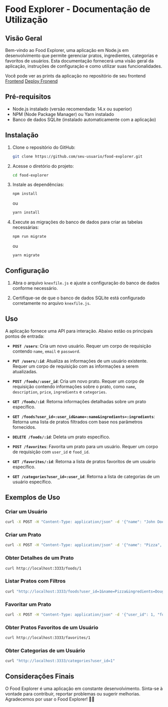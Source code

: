 # Food Explorer - Documentação de Utilização

## Visão Geral

Bem-vindo ao Food Explorer, uma aplicação em Node.js em desenvolvimento que permite gerenciar pratos, ingredientes, categorias e favoritos de usuários. Esta documentação fornecerá uma visão geral da aplicação, instruções de configuração e como utilizar suas funcionalidades.

Você pode ver as prints da aplicação no repositório de seu frontend
[Frontend](https://github.com/Maxtherox/foodexplorer-react-frontend?tab=readme-ov-file)
[Deploy Fronend](https://main--foodexplorer-maxtr.netlify.app/)

## Pré-requisitos

- Node.js instalado (versão recomendada: 14.x ou superior)
- NPM (Node Package Manager) ou Yarn instalado
- Banco de dados SQLite (instalado automaticamente com a aplicação)

## Instalação

1. Clone o repositório do GitHub:

   ```bash
   git clone https://github.com/seu-usuario/food-explorer.git
   ```

2. Acesse o diretório do projeto:

   ```bash
   cd food-explorer
   ```

3. Instale as dependências:

   ```bash
   npm install
   ```

   ou

   ```bash
   yarn install
   ```

4. Execute as migrações do banco de dados para criar as tabelas necessárias:

   ```bash
   npm run migrate
   ```

   ou

   ```bash
   yarn migrate
   ```

## Configuração

1. Abra o arquivo `knexfile.js` e ajuste a configuração do banco de dados conforme necessário.

2. Certifique-se de que o banco de dados SQLite está configurado corretamente no arquivo `knexfile.js`.

## Uso

A aplicação fornece uma API para interação. Abaixo estão os principais pontos de entrada:

- **`POST /users`**: Cria um novo usuário. Requer um corpo de requisição contendo `name`, `email` e `password`.

- **`PUT /users/:id`**: Atualiza as informações de um usuário existente. Requer um corpo de requisição com as informações a serem atualizadas.

- **`POST /foods/:user_id`**: Cria um novo prato. Requer um corpo de requisição contendo informações sobre o prato, como `name`, `description`, `price`, `ingredients` e `categories`.

- **`GET /foods/:id`**: Retorna informações detalhadas sobre um prato específico.

- **`GET /foods?user_id=:user_id&name=:name&ingredients=:ingredients`**: Retorna uma lista de pratos filtrados com base nos parâmetros fornecidos.

- **`DELETE /foods/:id`**: Deleta um prato específico.

- **`POST /favorites`**: Favorita um prato para um usuário. Requer um corpo de requisição com `user_id` e `food_id`.

- **`GET /favorites/:id`**: Retorna a lista de pratos favoritos de um usuário específico.

- **`GET /categories?user_id=:user_id`**: Retorna a lista de categorias de um usuário específico.

## Exemplos de Uso

### Criar um Usuário

```bash
curl -X POST -H "Content-Type: application/json" -d '{"name": "John Doe", "email": "john@example.com", "password": "password123"}' http://localhost:3333/users
```

### Criar um Prato

```bash
curl -X POST -H "Content-Type: application/json" -d '{"name": "Pizza", "description": "Delicious pizza", "price": 15.99, "ingredients": ["Dough", "Tomato Sauce", "Cheese"], "categories": ["Italian"], "user_id": 1}' http://localhost:3333/foods/1
```

### Obter Detalhes de um Prato

```bash
curl http://localhost:3333/foods/1
```

### Listar Pratos com Filtros

```bash
curl "http://localhost:3333/foods?user_id=1&name=Pizza&ingredients=Dough,Tomato%20Sauce"
```

### Favoritar um Prato

```bash
curl -X POST -H "Content-Type: application/json" -d '{"user_id": 1, "food_id": 1}' http://localhost:3333/favorites
```

### Obter Pratos Favoritos de um Usuário

```bash
curl http://localhost:3333/favorites/1
```

### Obter Categorias de um Usuário

```bash
curl "http://localhost:3333/categories?user_id=1"
```

## Considerações Finais

O Food Explorer é uma aplicação em constante desenvolvimento. Sinta-se à vontade para contribuir, reportar problemas ou sugerir melhorias. Agradecemos por usar o Food Explorer! 🍲✨
